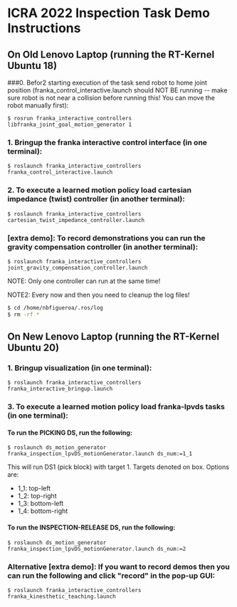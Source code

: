 # ICRA 2022 Inspection Task Demo Instructions

## On Old Lenovo Laptop (running the RT-Kernel Ubuntu 18)

###0. Befor2 starting execution of the task send robot to home joint position (franka_control_interactive.launch should NOT BE running -- make sure robot is not near a collision before running this! You can move the robot manually first):
```
$ rosrun franka_interactive_controllers libfranka_joint_goal_motion_generator 1
```

### 1. Bringup the franka interactive control interface (in one terminal):
```
$ roslaunch franka_interactive_controllers franka_control_interactive.launch
```

### 2. To execute a learned motion policy load cartesian impedance (twist) controller (in another terminal):
```
$ roslaunch franka_interactive_controllers cartesian_twist_impedance_controller.launch
```

### [extra demo]: To record demonstrations you can run the gravity compensation controller (in another terminal):
```
$ roslaunch franka_interactive_controllers joint_gravity_compensation_controller.launch
```

NOTE: Only one controller can run at the same time!

NOTE2: Every now and then you need to cleanup the log files!
```bash
$ cd /home/nbfigueroa/.ros/log
$ rm -rf *
```

## On New Lenovo Laptop (running the RT-Kernel Ubuntu 20)

### 1. Bringup visualization (in one terminal):
```
$ roslaunch franka_interactive_controllers franka_interactive_bringup.launch
```

### 3. To execute a learned motion policy load franka-lpvds tasks (in one terminal):

#### To run the PICKING DS, run the following:
```
$ roslaunch ds_motion_generator franka_inspection_lpvDS_motionGenerator.launch ds_num:=1_1
```
This will run DS1 (pick block) with target 1. Targets denoted on box. Options are:
- 1_1: top-left
- 1_2: top-right
- 1_3: bottom-left
- 1_4: bottom-right

#### To run the INSPECTION-RELEASE DS, run the following:
```
$ roslaunch ds_motion_generator franka_inspection_lpvDS_motionGenerator.launch ds_num:=2
```

### Alternative [extra demo]: If you want to record demos then you can run the following and click "record" in the pop-up GUI:
```
$ roslaunch franka_interactive_controllers franka_kinesthetic_teaching.launch
```

